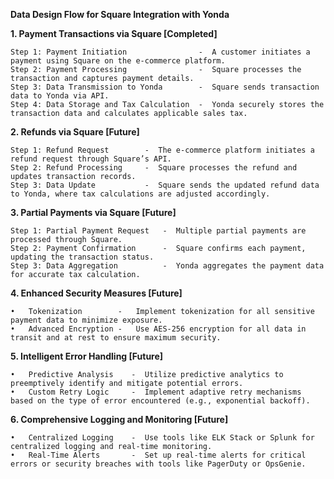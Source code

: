 **Data Design Flow for Square Integration with Yonda**

**1. Payment Transactions via Square [Completed]**

	Step 1: Payment Initiation                -  A customer initiates a payment using Square on the e-commerce platform.
	Step 2: Payment Processing                -  Square processes the transaction and captures payment details.
	Step 3: Data Transmission to Yonda        -  Square sends transaction data to Yonda via API.
	Step 4: Data Storage and Tax Calculation  -  Yonda securely stores the transaction data and calculates applicable sales tax.

**2. Refunds via Square [Future]**

	Step 1: Refund Request        -  The e-commerce platform initiates a refund request through Square’s API.
	Step 2: Refund Processing     -  Square processes the refund and updates transaction records.
	Step 3: Data Update           -  Square sends the updated refund data to Yonda, where tax calculations are adjusted accordingly.

**3. Partial Payments via Square [Future]**

  	Step 1: Partial Payment Request   -  Multiple partial payments are processed through Square.
	Step 2: Payment Confirmation      -  Square confirms each payment, updating the transaction status.
	Step 3: Data Aggregation          -  Yonda aggregates the payment data for accurate tax calculation.

**4. Enhanced Security Measures [Future]**

	•	Tokenization		-	Implement tokenization for all sensitive payment data to minimize exposure.
	•	Advanced Encryption	-	Use AES-256 encryption for all data in transit and at rest to ensure maximum security.

**5. Intelligent Error Handling [Future]**

	•	Predictive Analysis    -  Utilize predictive analytics to preemptively identify and mitigate potential errors.
	•	Custom Retry Logic     -  Implement adaptive retry mechanisms based on the type of error encountered (e.g., exponential backoff).

**6. Comprehensive Logging and Monitoring [Future]**

	•	Centralized Logging    -  Use tools like ELK Stack or Splunk for centralized logging and real-time monitoring.
	•	Real-Time Alerts       -  Set up real-time alerts for critical errors or security breaches with tools like PagerDuty or OpsGenie.
